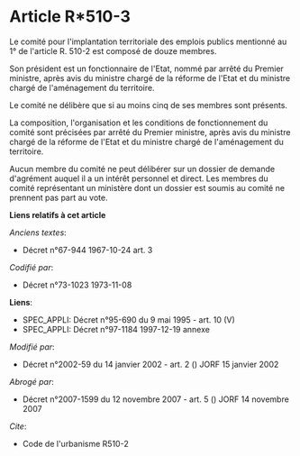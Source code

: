 # Article R*510-3

Le comité pour l'implantation territoriale des emplois publics mentionné au 1° de l'article R. 510-2 est composé de douze
membres.

Son président est un fonctionnaire de l'Etat, nommé par arrêté du Premier ministre, après avis du ministre chargé de la
réforme de l'Etat et du ministre chargé de l'aménagement du territoire.

Le comité ne délibère que si au moins cinq de ses membres sont présents.

La composition, l'organisation et les conditions de fonctionnement du comité sont précisées par arrêté du Premier ministre,
après avis du ministre chargé de la réforme de l'Etat et du ministre chargé de l'aménagement du territoire.

Aucun membre du comité ne peut délibérer sur un dossier de demande d'agrément auquel il a un intérêt personnel et direct. Les
membres du comité représentant un ministère dont un dossier est soumis au comité ne prennent pas part au vote.

**Liens relatifs à cet article**

_Anciens textes_:

  - Décret n°67-944 1967-10-24 art. 3

_Codifié par_:

  - Décret n°73-1023 1973-11-08

**Liens**:

  - SPEC_APPLI: Décret n°95-690 du 9 mai 1995 - art. 10 (V)
  - SPEC_APPLI: Décret n°97-1184 1997-12-19 annexe

_Modifié par_:

  - Décret n°2002-59 du 14 janvier 2002 - art. 2 () JORF 15 janvier 2002

_Abrogé par_:

  - Décret n°2007-1599 du 12 novembre 2007 - art. 5 () JORF 14 novembre 2007

_Cite_:

  - Code de l'urbanisme R510-2
